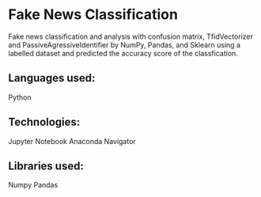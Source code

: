 # Fake News Classification
Fake news classification and analysis with confusion matrix, TfidVectorizer and PassiveAgressiveIdentifier by NumPy, Pandas, and Sklearn using a labelled dataset and predicted the accuracy score of the classfication.

## Languages used:
Python
## Technologies:
Jupyter Notebook
Anaconda Navigator
## Libraries used:
Numpy
Pandas


